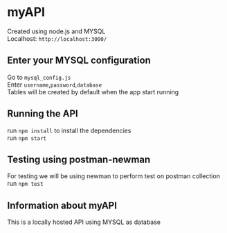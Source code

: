 # myAPI
Created using node.js and MYSQL <br>
Localhost: `http://localhost:3000/` 

## Enter your MYSQL configuration
Go to `mysql_config.js` <br>
Enter `username`,`password`,`database` <br>
Tables will be created by default when the app start running
   

## Running the API
run `npm install` to install the dependencies<br>
run `npm start` <br>

## Testing using postman-newman
For testing we will be using newman to perform test on postman collection <br>
run `npm test`

## Information about myAPI
This is a locally hosted API using MYSQL as database 



